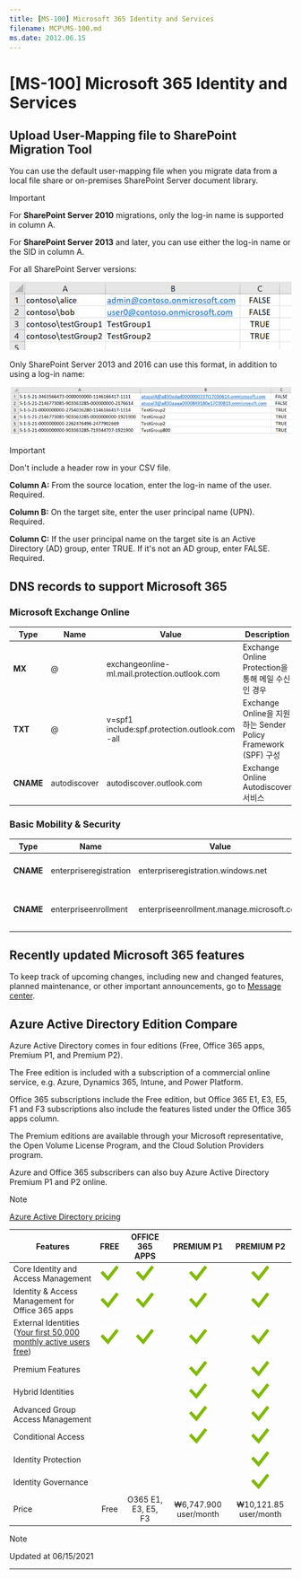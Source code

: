 ```yaml
---
title: [MS-100] Microsoft 365 Identity and Services
filename: MCP\MS-100.md
ms.date: 2012.06.15
---
```


# [MS-100] Microsoft 365 Identity and Services

## Upload User-Mapping file to SharePoint Migration Tool

You can use the default user-mapping file when you migrate data from a local file share or on-premises SharePoint Server document library. 

 > [!IMPORTANT]
>
> For **SharePoint Server 2010** migrations, only the log-in name is supported in column A.
>
> For **SharePoint Server 2013** and later, you can use either the log-in name or the SID in column A.

For all SharePoint Server versions:

![spmt-user-mapping](https://github.com/kj-park/tech/blob/main/MCP/.media/spmt-user-mapping.png?raw=true)

Only SharePoint Server 2013 and 2016 can use this format, in addition to using a log-in name:

![spmt-user-mapping-2013](https://github.com/kj-park/tech/blob/main/MCP/.media/spmt-user-mapping-2013.png?raw=true)

 > [!IMPORTANT]
> Don't include a header row in your CSV file.
>
> **Column A:** From the source location, enter the log-in name of the user. Required.
>
> **Column B:** On the target site, enter the user principal name (UPN). Required.
>
> **Column C:** If the user principal name on the target site is an Active Directory (AD) group, enter TRUE. If it's not an AD group, enter FALSE. Required.

## DNS records to support Microsoft 365

### Microsoft Exchange Online

| Type | Name | Value | Description |
|--|--|--|--|
| **MX** | @ | exchangeonline-ml.mail.protection.outlook.com | Exchange Online Protection을 통해 메일 수신인 경우 |
| **TXT** | @ | v=spf1 include:spf.protection.outlook.com -all | Exchange Online을 지원하는 Sender Policy Framework (SPF) 구성
| **CNAME** | autodiscover | autodiscover.outlook.com | Exchange Online Autodiscover 서비스 |

### Basic Mobility & Security

| Type | Name | Value | Description |
|--|--|--|--|
| **CNAME** | enterpriseregistration | enterpriseregistration.windows.net | Device 등록을 위한 record |
| **CNAME** | enterpriseenrollment | enterpriseenrollment.manage.microsoft.com | Device enrollment 를 위한 record |

## Recently updated Microsoft 365 features

To keep track of upcoming changes, including new and changed features, planned maintenance, or other important announcements, go to [Message center](https://go.microsoft.com/fwlink/p/?linkid=2070717).

## Azure Active Directory Edition Compare

Azure Active Directory comes in four editions (Free, Office 365 apps, Premium P1, and Premium P2).

The Free edition is included with a subscription of a commercial online service, e.g. Azure, Dynamics 365, Intune, and Power Platform.

Office 365 subscriptions include the Free edition, but Office 365 E1, E3, E5, F1 and F3 subscriptions also include the features listed under the Office 365 apps column.

The Premium editions are available through your Microsoft representative, the Open Volume License Program, and the Cloud Solution Providers program.

Azure and Office 365 subscribers can also buy Azure Active Directory Premium P1 and P2 online.

> [!Note]
> [Azure Active Directory pricing](https://azure.microsoft.com/en-us/pricing/details/active-directory/)

| Features | FREE | OFFICE 365 APPS | PREMIUM P1 | PREMIUM P2 |
|--|:--:|:--:|:--:|:--:|
| Core Identity and Access Management | ![check] | ![check] | ![check] | ![check] |
| Identity & Access Management for Office 365 apps | ![check] | ![check] | ![check] | ![check] |
| External Identities ([Your first 50,000 monthly active users free](https://azure.microsoft.com/en-us/pricing/details/active-directory/external-identities/)) | ![check] | ![check] | ![check] | ![check] |
| Premium Features |  |  | ![check] | ![check] |
| Hybrid Identities |  |  | ![check] | ![check] |
| Advanced Group Access Management |  |  | ![check] | ![check] |
| Conditional Access |  |  | ![check] | ![check] |
| Identity Protection |  |  |  | ![check] |
| Identity Governance |  |  |  | ![check] |
| Price | Free | O365 E1, E3, E5, F3 | ₩6,747.900 user/month | ₩10,121.85 user/month |

> [!NOTE]
> Updated at 06/15/2021


---

<!--- Reference Link --->

[check]: https://github.com/kj-park/tech/blob/main/.icons/check.svg?raw=true "check"
